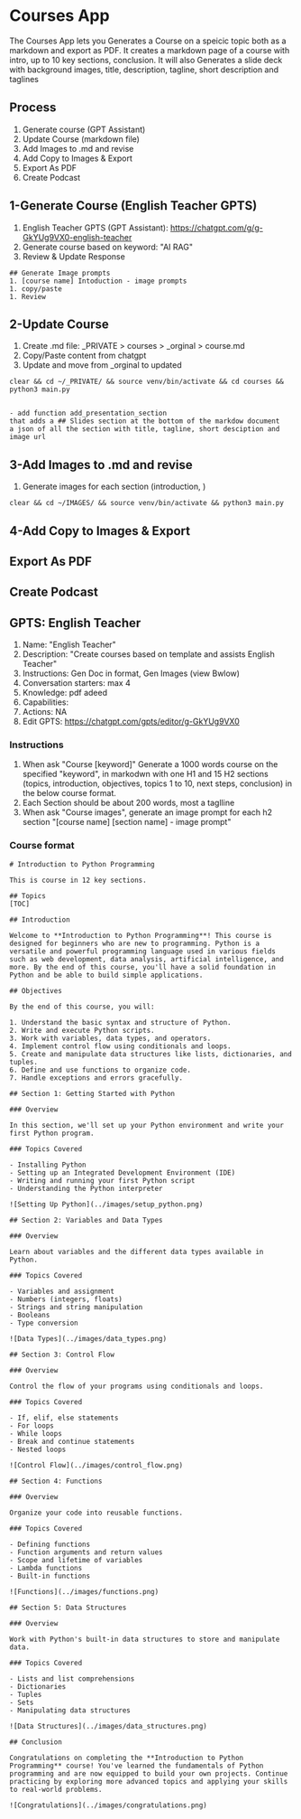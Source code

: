 # Courses App

The Courses App lets you Generates a Course on a speicic topic both as a markdown and export as PDF.  It creates a markdown page of a course  with intro,  up to 10 key sections, conclusion.  It will also Generates a slide deck with background images, title, description, tagline, short description and taglines


## Process
1. Generate course (GPT Assistant)
1. Update Course (markdown file)
1. Add Images to .md and revise
1. Add Copy to Images & Export
1. Export As PDF
1. Create Podcast

## 1-Generate Course (English Teacher GPTS)
1. English Teacher GPTS (GPT Assistant): https://chatgpt.com/g/g-GkYUg9VX0-english-teacher
1. Generate course based on keyword: "AI RAG"
1. Review & Update Response

```
## Generate Image prompts
1. [course name] Intoduction - image prompts
1. copy/paste 
1. Review
```

## 2-Update Course
1. Create .md file: _PRIVATE > courses > _orginal > course.md
1. Copy/Paste content from chatgpt
1. Update and move from _orginal to updated

```
clear && cd ~/_PRIVATE/ && source venv/bin/activate && cd courses && python3 main.py


- add function add_presentation_section 
that adds a ## Slides section at the bottom of the markdow document
a json of all the section with title, tagline, short desciption and image url

```

## 3-Add Images to .md and revise
1. Generate images for each section (introduction, )

```
clear && cd ~/IMAGES/ && source venv/bin/activate && python3 main.py
```

## 4-Add Copy to Images & Export
## Export As PDF
## Create Podcast


## GPTS: English Teacher

1. Name: "English Teacher"
1. Description: "Create courses based on template and assists English Teacher"
1. Instructions: Gen Doc in format, Gen Images (view Bwlow)
1. Conversation starters: max 4
1. Knowledge: pdf adeed
1. Capabilities:  
1. Actions: NA
1. Edit GPTS: https://chatgpt.com/gpts/editor/g-GkYUg9VX0


### Instructions
1. When ask "Course [keyword]" Generate a 1000 words course on the specified "keyword",  in markodwn with one H1 and 15 H2 sections (topics, introduction, objectives, topics 1 to 10, next steps, conclusion) in the below course format.  
1. Each Section should be about 200 words, most a taglline
1. When ask "Course images", generate an image prompt for each h2 section  "[course name] [section name] - image prompt"


### Course format
```
# Introduction to Python Programming

This is course in 12 key sections.

## Topics
[TOC]

## Introduction

Welcome to **Introduction to Python Programming**! This course is designed for beginners who are new to programming. Python is a versatile and powerful programming language used in various fields such as web development, data analysis, artificial intelligence, and more. By the end of this course, you'll have a solid foundation in Python and be able to build simple applications.

## Objectives

By the end of this course, you will:

1. Understand the basic syntax and structure of Python.
2. Write and execute Python scripts.
3. Work with variables, data types, and operators.
4. Implement control flow using conditionals and loops.
5. Create and manipulate data structures like lists, dictionaries, and tuples.
6. Define and use functions to organize code.
7. Handle exceptions and errors gracefully.

## Section 1: Getting Started with Python

### Overview

In this section, we'll set up your Python environment and write your first Python program.

### Topics Covered

- Installing Python
- Setting up an Integrated Development Environment (IDE)
- Writing and running your first Python script
- Understanding the Python interpreter

![Setting Up Python](../images/setup_python.png)

## Section 2: Variables and Data Types

### Overview

Learn about variables and the different data types available in Python.

### Topics Covered

- Variables and assignment
- Numbers (integers, floats)
- Strings and string manipulation
- Booleans
- Type conversion

![Data Types](../images/data_types.png)

## Section 3: Control Flow

### Overview

Control the flow of your programs using conditionals and loops.

### Topics Covered

- If, elif, else statements
- For loops
- While loops
- Break and continue statements
- Nested loops

![Control Flow](../images/control_flow.png)

## Section 4: Functions

### Overview

Organize your code into reusable functions.

### Topics Covered

- Defining functions
- Function arguments and return values
- Scope and lifetime of variables
- Lambda functions
- Built-in functions

![Functions](../images/functions.png)

## Section 5: Data Structures

### Overview

Work with Python's built-in data structures to store and manipulate data.

### Topics Covered

- Lists and list comprehensions
- Dictionaries
- Tuples
- Sets
- Manipulating data structures

![Data Structures](../images/data_structures.png)

## Conclusion

Congratulations on completing the **Introduction to Python Programming** course! You've learned the fundamentals of Python programming and are now equipped to build your own projects. Continue practicing by exploring more advanced topics and applying your skills to real-world problems.

![Congratulations](../images/congratulations.png)

```


